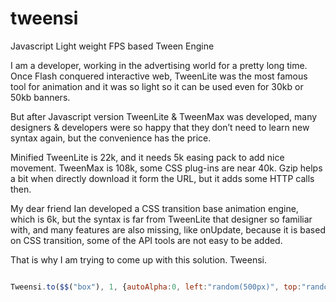 # tweensi
Javascript Light weight FPS based Tween Engine 

I am a developer, working in the advertising world for a pretty long time.
Once Flash conquered interactive web, TweenLite was the most famous tool for animation and it was so light so it can be used even for 30kb or 50kb banners.

But after Javascript version TweenLite & TweenMax was developed, many designers & developers were so happy that they don’t need to learn new syntax again, but the convenience has the price.

Minified TweenLite is 22k, and it needs 5k easing pack to add nice movement.
TweenMax is 108k, some CSS plug-ins are near 40k.
Gzip helps a bit when directly download it form the URL, but it adds some HTTP calls then.

My dear friend Ian developed a CSS transition base animation engine, which is 6k, but the syntax is far from TweenLite that designer so familiar with, and many features are also missing, like onUpdate, because it is based on CSS transition, some of the API tools are not easy to be added.

That is why I am trying to come up with this solution. Tweensi. 

```javascript

Tweensi.to($$("box"), 1, {autoAlpha:0, left:"random(500px)", top:"random(300px)", width:"random(200px)", height:"random(200px)", rotate:"random(360deg)"});

```
